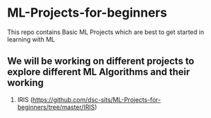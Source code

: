 # ML-Projects-for-beginners
This repo contains Basic ML Projects which are best to get started in learning with ML

## We will be working on different projects to explore different ML Algorithms and their working

1. IRIS (https://github.com/dsc-sits/ML-Projects-for-beginners/tree/master/IRIS)
